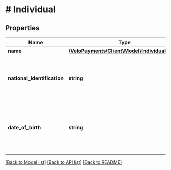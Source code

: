 # # Individual

## Properties

Name | Type | Description | Notes
------------ | ------------- | ------------- | -------------
**name** | [**\VeloPayments\Client\Model\IndividualName**](IndividualName.md) |  | 
**national_identification** | **string** | If not authorized to view, value will be masked. Example: XXXXX1234 | [optional] 
**date_of_birth** | **string** | If not authorized to view, value will be masked. Example: - XXXX-XX-XX | 

[[Back to Model list]](../../README.md#documentation-for-models) [[Back to API list]](../../README.md#documentation-for-api-endpoints) [[Back to README]](../../README.md)


